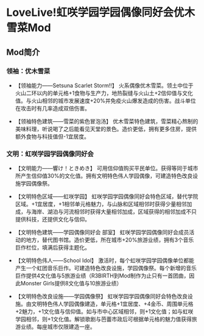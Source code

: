 # LoveLive!虹咲学园学园偶像同好会优木雪菜Mod
## Mod简介

### 领袖：优木雪菜

- 【领袖能力——Setsuna Scarlet Storm!!】
    火系偶像优木雪菜。领土中位于火山二环以内的单元格+1食物与生产力，地热裂缝与火山土+2信仰值与文化值。与火山相邻的城市发展速度+20%并免疫火山爆发造成的伤害。战斗单位在攻击时有几率造成双倍伤害。

- 【领袖特色建筑——雪菜的紫色冒泡汤】
     优木雪菜特色建筑，雪菜精心熬制的美味料理，听说喝了之后能看见天堂的景色。造价更低，拥有更多住房，提供额外食物与科技值但-1宜居度。


### 文明：虹咲学园学园偶像同好会

- 【文明能力——響け！ときめき】
    可用信仰值购买平民单位。获得等同于城市所产生信仰值30%的文化值。拥有文明特色伟人学园偶像，可建造特色改良设施学园偶像祭。

- 【文明特色区域——虹咲学园】
    虹咲学园学园偶像同好会特色区域，替代学院区域。+1宜居度，+1相邻单元格魅力，与山脉和区域相邻时获得少量相邻加成，与海岸、湖泊与河流相邻时获得大量相邻加成，区域获得的相邻加成不只提供科技，还提供文化与信仰。

- 【文明特色建筑——学园偶像同好会 部室】
     虹咲学园学园偶像同好会成员活动的地方，替代图书馆。造价更低，所在城市+20%旅游业绩，拥有3个音乐巨作栏位，填满后获得主题化。

- 【文明特色伟人——School Idol】
    激活时，每个虹咲学园学园偶像单位都能产生一个虹团音乐巨作。可建造特色改良设施，学园偶像祭。每个新增的音乐巨作提供4文化值与5旅游业绩（R3BIRTH到Mod制作为止只有一首团曲，因此Monster Girls提供8文化值与10旅游业绩）

- 【文明特色改良设施——学园偶像祭】
    虹咲学园学园偶像同好会特色改良设施。由文明特色伟人学园偶像建造，单元格+1宜居度、+4金币、周围单元格+2魅力，+1文化值与信仰值。如与市中心区域相邻，则+1文化值；如与虹咲学园相邻，则+1文化值。解锁歌剧与芭蕾市政后可根据单元格的魅力值获得旅游业绩。每座城市仅限建造一座。
